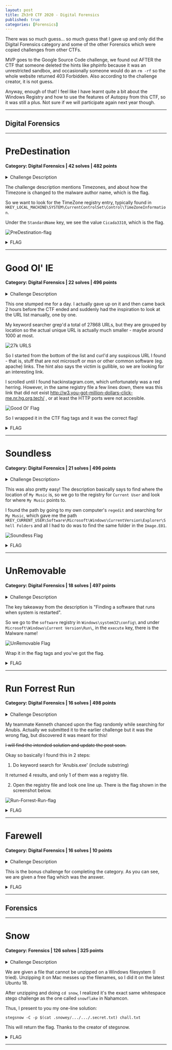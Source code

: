 ```yaml
---
layout: post
title: Zh3r0 CTF 2020 - Digital Forensics
published: true
categories: [Forensics]
---
```


There was so much guess... so much guess that I gave up and only did the Digital Forensics category and some of the other Forensics which were copied challenges from other CTFs.

MVP goes to the Google Source Code challenge, we found out AFTER the CTF that someone deleted the hints like phpinfo because it was an unrestricted sandbox, and occasionally someone would do an `rm -rf` so the whole website returned 403 Forbidden. Also according to the challenge creator, it is not guess.

Anyway, enough of that! I feel like I have learnt quite a bit about the Windows Registry and how to use the features of Autopsy from this CTF, so it was still a plus. Not sure if we will participate again next year though. 

---

## Digital Forensics

---

# PreDestination

#### Category: Digital Forensics | 42 solves | 482 points

<details>
  <summary>Challenge Description</summary>
  
  MR.Zh3r0 is a mathematician who loves what he does, he loves music and he is fairly good; like an average joe, with personal desktops but a really gullible person who could be phished or scammed easily! He had some bad colleagues in his office that led him to have some bad intentions towards them. One of his "HECKER" friend suggested to download some virus to destroy the data the other people has. As you would expect, this backfired. He has called the World's best forensics experts to come to his rescue! We were fortunately able to get his PC's image and some of the files in it. And We have a suspicion if he only downloaded one malware or more than one? And we need answers to some questions that follow, this would be your first assignment!
<br>
We found that his PC had some sort of problem with Time Zones even though he tries to reset it, it seems the malware is somehow able to edit the TimeZone to the malware author's name. How could a malware edit the TimeZone information if it had Administrator Privilege to the system!?
<br><br>
Note:- File for the challenges in this series is the same
<br>
Author : Amun-Ra
<br>
Flag format - zh3r0{authorname}
</details>

The challenge description mentions Timezones, and about how the Timezone is changed to the malware author name, which is the flag.

So we want to look for the TimeZone registry entry, typically found in `HKEY_LOCAL_MACHINE\SYSTEM\CurrentControlSet\Control\TimeZoneInformation`. 

Under the `StandardName` key, we see the value `Cicada3310`, which is the flag.

![PreDestination-flag](../assets/zh3r0-ctf-2020/PreDestination-flag.png)

<details>
  <summary>FLAG</summary>
  
  zh3r0{Cicida3310}
</details>

***

# Good Ol' IE

#### Category: Digital Forensics | 22 solves | 496 points

<details>
  <summary>Challenge Description</summary>
  
  We haven't found the traces of how the virus could have got into the system. There are several attack vectors that a malware could get into the system which you will need to research upon. Now the question is, find the most probable way the malware(s) could've got in and the flag would be the name of the source.
<br><br>
Note:- File for the challenges in this series is the same
<br>
Author : Amun-Ra
<br>
Flag format - zh3r0{name of the malware source through which it entered the PC}
<br>
File - Same as the first challenge file
</details>

This one stumped me for a day. I actually gave up on it and then came back 2 hours before the CTF ended and suddenly had the inspiration to look at the URL list manually, one by one.

My keyword searcher grep'd a total of 27868 URLs, but they are grouped by location so the actual unique URL is actually much smaller - maybe around 1000 at most. 

![27k URLS](../assets/zh3r0-ctf-2020/Good-Ol-IE-27k-urls.png)

So I started from the bottom of the list and curl'd any suspicous URL I found - that is, stuff that are not microsoft or msn or other common software (eg. apache) links. The hint also says the victim is gullible, so we are looking for an interesting link.

I scrolled until I found hackinstagram.com, which unfortunately was a red herring. However, in the same registry file a few lines down, there was this link that did not exist http://w3.you-got-million-dollars-click-me.nr.hg.org.tech/ , or at least the HTTP ports were not accesible.

![Good Ol' Flag](../assets/zh3r0-ctf-2020/Good-Ol-IE-flag.png)

So I wrapped it in the CTF flag tags and it was the correct flag!

<details>
  <summary>FLAG</summary>
  
  zh3r0{http://w3.you-got-million-dollars-click-me.nr.hg.org.tech/}
</details>

***

# Soundless

#### Category: Digital Forensics | 21 solves | 496 points

<details>
  <summary>Challenge Description></summary>
  
  Good job in finding the flag! We have found traces of yet another malware! The information we have is that MR.Zh3r0's music folder isn't really a music folder,(i.e), he's music folder seems to trigger the virus software somehow whenever he clicks it! Now he can't even open his default music folder to hear some good musics! We have a certain idea that somehow the virus might be redirecting the clicks to a different location where the virus resides or the location of music folder could be compltely different! You can find the flag at the right place when you look, it will be obvoius when u look at it!
<br><br>
Note:- File for the challenges in this series is the same
<br>
Author : Amun-Ra
<br>
Flag format - zh3r0{path to the malware file}
</details>


This was also pretty easy! The description basically says to find where the location of `My Music` is, so we go to the registry for `Current User` and look for where `My Music` points to. 

I found the path by going to my own computer's `regedit` and searching for `My Music`, which gave me the path `HKEY_CURRENT_USER\Software\Microsoft\Windows\CurrentVersion\Explorer\Shell Folders` and all I had to do was to find the same folder in the `Image.E01`.

![Soundless Flag](../assets/zh3r0-ctf-2020/Soundless-flag.png)

<details>
  <summary>FLAG</summary>
  
  zh3r0{C:\Users\zh3r0\Documents\Hades.exe}
</details>


***

# UnRemovable

#### Category: Digital Forensics | 18 solves | 497 points

<details>
  <summary>Challenge Description</summary>
  
  Now, that you have found out how the malware got in, the next question is to find what the malware's name is, we have got a lead though, we found out that the virus wasn't removable from the system even after a restart. Although it hasn't been identified at a particular location, something is triggering it to restart as soon as he logs in! How could this happen? If you find the reason or the method for the above mentioned phenomenon you will find the flag there as an obvious one.
<br>
<br>
   Note:- File for the challenges in this series is the same
<br>
   Author : Amun-Ra
<br>
   Flag format - zh3r0{malware name which will be at the right location you will need to find at}
<br>
   File - Same as the first challenge file

</details>

The key takeaway from the description is "Finding a software that runs when system is restarted".

So we go to the `software` registry in `Windows\system32\config\` and under `Microsoft\Windows\Current Version\Run\`, in the `execute` key, there is the Malware name!

![UnRemovable Flag](../assets/zh3r0-ctf-2020/UnRemovable-flag.png)

Wrap it in the flag tags and you've got the flag.

<details>
  <summary>FLAG</summary>

zh3r0{C:\windows\Program Files(x86)\Anubis.exe}
</details>  

***

# Run Forrest Run

#### Category: Digital Forensics | 16 solves | 498 points

<details>
  <summary>Challenge Description</summary>
  
  Just like one other malware you found, we found traces of another malware which is able to start itself without user intervention, but this time we have no idea or info on when it starts or what triggers it, we only know that it runs automatically! If you have found out all the other flags then this one would be easy for you, this is a test of how much you know about forensics and where to look at properly!
<br>
<br>
Note:- File for the challenges in this series is the same
<br>
Author : Amun-Ra
<br>
Flag format - zh3r0{location of the malware file}
<br>
File - Same as the first challenge file
</details>


My teammate Kenneth chanced upon the flag randomly while searching for Anubis. Actually we submitted it to the earlier challenge but it was the wrong flag, but discovered it was meant for this! 

~~I will find the intended solution and update the post soon.~~

Okay so basically I found this in 2 steps:

1. Do keyword search for 'Anubis.exe' (include substring)     

It returned 4 results, and only 1 of them was a registry file.

2. Open the registry file and look one line up. There is the flag shown in the screenshot below.

![Run-Forrest-Run-flag](../assets/zh3r0-ctf-2020/Run-Forrest-Run-flag.png)

<details>
  <summary>FLAG</summary>
  
  zh3r0{zh3r0ctfmalware.exe}
</details>

***

# Farewell

#### Category: Digital Forensics | 16 solves | 10 points

<details>
  <summary>Challenge Description</summary>
  
  I hope you liked this series! Hope you learned a lot from this from this!!! Thanks for the support as well!
<br>
Congratulations on solving this series!! You all did well and proved to be a good Digital Forensics Expert!
<br>
Have fun doing Forensics!
<br><br>
P.S. People who found the flag way before the wave 3 challs got released,... You are either a really Good Forensic expert or very lucky to stumble upon this!! Any ways congrats to you to for the fast solve!
<br>
Author : Amun-Ra
<br>
Flag - zh3r0{Digital_Forensics_Rocks!!!}
</details>

This is the bonus challenge for completing the category. As you can see, we are given a free flag which was the answer.

<details>
  <summary>FLAG</summary>
  
  zh3r0{Digital_Forensics_Rocks!!!}
</details>

---

## Forensics

---

# Snow

#### Category: Forensics | 126 solves | 325 points

<details>
  <summary>Challenge Description</summary>
  
  I wonder if the snow loves the trees and fields, that it kisses them so gently?
<br><br>
Author : h4x5p4c3
</details>

We are given a file that cannot be unzipped on a Windows filesystem (I tried). Unzipping it on Mac messes up the filenames, so I did it on the latest Ubuntu 18.

After unzipping and doing `cd snow`, I realized it's the exact same whitespace stego challenge as the one called `snowflake` in Nahamcon.

Thus, I present to you my one-line solution:

`stegsnow -C -p $(cat .snowey/.../.../.secret.txt) chall.txt`

This will return the flag. Thanks to the creator of stegsnow.

<details>
  <summary>FLAG</summary>
  
  zh3r0{i5_it_sn0w1ng?}
</details>

***